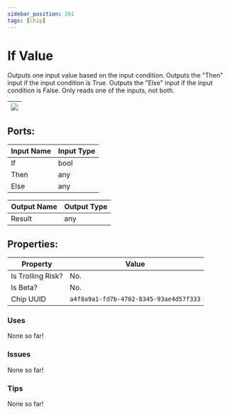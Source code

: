 ```yaml
---
sidebar_position: 261
tags: [Chip]
---
```


# If Value


Outputs one input value based on the input condition. Outputs the "Then" input if the input condition is True. Outputs the "Else" input if the input condition is False. Only reads one of the inputs, not both.

| ![](https://images-ext-2.discordapp.net/external/MPmIaQzlEPmgGWlgi-WxBBXt0Bjv_zWPkg1y1f_sy3s/https/www.recroomcircuits.com/image/circuit/absolute-value?width=206&height=108) |
|-----|

## Ports:

| Input Name | Input Type |
|-----------|-----------|
| If | bool |
| Then | any |
| Else | any |

| Output Name | Output Type |
|-----------|-----------|
| Result | any |

## Properties:

| Property  | Value |
|-------------------|-----------|
| Is Trolling Risk? | No. |
| Is Beta? | No. |
| Chip UUID | `a4f8a9a1-fd7b-4702-8345-93ae4d57f333` |

### Uses
None so far!

### Issues
None so far!

### Tips
None so far!

